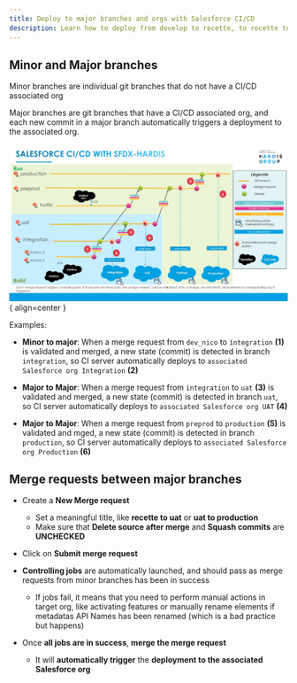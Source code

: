 ```yaml
---
title: Deploy to major branches and orgs with Salesforce CI/CD
description: Learn how to deploy from develop to recette, to recette to UAT, to UAT to preprod and to preprod to production
---
```

<!-- markdownlint-disable MD013 -->

## Minor and Major branches

Minor branches are individual git branches that do not have a CI/CD associated org

Major branches are git branches that have a CI/CD associated org, and each new commit in a major branch automatically triggers a deployment to the associated org.

![](assets/images/ci-cd-schema-release.jpg){ align=center }

Examples:

- **Minor to major**: When a merge request from `dev_nico` to `ìntegration` **(1)** is validated and merged, a new state (commit) is detected in branch `integration`, so CI server automatically deploys to `associated Salesforce org Integration` **(2)**

- **Major to Major**: When a merge request from `integration` to `uat` **(3)** is validated and merged, a new state (commit) is detected in branch `uat`, so CI server automatically deploys to `associated Salesforce org UAT` **(4)**

- **Major to Major**: When a merge request from `preprod` to `production` **(5)** is validated and mged, a new state (commit) is detected in branch `production`, so CI server automatically deploys to `associated Salesforce org Production` **(6)**

## Merge requests between major branches

- Create a **New Merge request**
  - Set a meaningful title, like **recette to uat** or **uat to production**
  - Make sure that **Delete source after merge** and **Squash commits** are **UNCHECKED**
- Click on **Submit merge request**

- **Controlling jobs** are automatically launched, and should pass as merge requests from minor branches has been in success
  - If jobs fail, it means that you need to perform manual actions in target org, like activating features or manually rename elements if metadatas API Names has been renamed (which is a bad practice but happens)

- Once **all jobs are in success**, **merge the merge request**
  - It will **automatically trigger** the **deployment to the associated Salesforce org**
